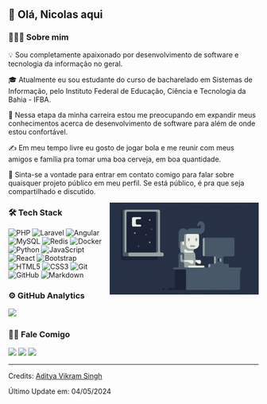 ## 👋 Olá, Nicolas aqui 

### 👨🏻‍💻 Sobre mim

💡 Sou completamente apaixonado por desenvolvimento de software e tecnologia da informação no geral.

🎓 Atualmente eu sou estudante do curso de bacharelado em Sistemas de Informação, pelo Instituto Federal de Educação, Ciência e Tecnologia da Bahia - IFBA.

🌱 Nessa etapa da minha carreira estou me preocupando em expandir meus conhecimentos acerca de desenvolvimento de software para além de onde estou confortável.

✍️ Em meu tempo livre eu gosto de jogar bola e me reunir com meus amigos e família pra tomar uma boa cerveja, em boa quantidade.

💬 Sinta-se a vontade para entrar em contato comigo para falar sobre quaisquer projeto público em meu perfil. Se está público, é pra que seja compartilhado e discutido.


<img alt="Night Coding" src="https://raw.githubusercontent.com/AVS1508/AVS1508/master/assets/Night-Coding.gif" align="right"/>

### 🛠 Tech Stack
![PHP](https://img.shields.io/badge/php-%23777BB4.svg?style=for-the-badge&logo=php&logoColor=white)
![Laravel](https://img.shields.io/badge/laravel-%23FF2D20.svg?style=for-the-badge&logo=laravel&logoColor=white)
![Angular](https://img.shields.io/badge/angular-%23DD0031.svg?style=for-the-badge&logo=angular&logoColor=white)
![MySQL](https://img.shields.io/badge/mysql-4479A1.svg?style=for-the-badge&logo=mysql&logoColor=white)
![Redis](https://img.shields.io/badge/redis-%23DD0031.svg?style=for-the-badge&logo=redis&logoColor=white)
![Docker](https://img.shields.io/badge/docker-%230db7ed.svg?style=for-the-badge&logo=docker&logoColor=white)
![Python](https://img.shields.io/badge/python-3670A0?style=for-the-badge&logo=python&logoColor=ffdd54)
![JavaScript](https://img.shields.io/badge/javascript-%23323330.svg?style=for-the-badge&logo=javascript&logoColor=%23F7DF1E)
![React](https://img.shields.io/badge/react-%2320232a.svg?style=for-the-badge&logo=react&logoColor=%2361DAFB)
![Bootstrap](https://img.shields.io/badge/bootstrap-%238511FA.svg?style=for-the-badge&logo=bootstrap&logoColor=white)
![HTML5](https://img.shields.io/badge/html5-%23E34F26.svg?style=for-the-badge&logo=html5&logoColor=white)
![CSS3](https://img.shields.io/badge/css3-%231572B6.svg?style=for-the-badge&logo=css3&logoColor=white)
![Git](https://img.shields.io/badge/git-%23F05033.svg?style=for-the-badge&logo=git&logoColor=white)
![GitHub](https://img.shields.io/badge/github-%23121011.svg?style=for-the-badge&logo=github&logoColor=white)
![Markdown](https://img.shields.io/badge/markdown-%23000000.svg?style=for-the-badge&logo=markdown&logoColor=white)


### ⚙️ GitHub Analytics

<p align="">
<a href="https://github.com/AVS1508">
  <img height="180em" src="https://github-readme-stats-eight-theta.vercel.app/api/top-langs/?username=Nicolas-ps&layout=compact&langs_count=8&theme=algolia"/>
</a>
</p>

### 🤝🏻 Fale Comigo

<p align="">
<a href="https://linkedin.com/in/nicolas-ps"><img src="https://img.shields.io/badge/-Nicolas%20Souza%20-0077B5?style=flat&logo=Linkedin&logoColor=white"/></a>
<a href="mailto:souzanicolas87@gmail.com"><img src="https://img.shields.io/badge/-souzanicolas87@gmail.com-D14836?style=flat&logo=Gmail&logoColor=white"/></a>
<a href="https://instagram.com/nicolasps__"><img src="https://img.shields.io/badge/-@nicolasps__-E4405F?style=flat&logo=Instagram&logoColor=white"/></a>

-----
Credits: [Aditya Vikram Singh](https://github.com/AVS1508)

Último Update em: 04/05/2024
